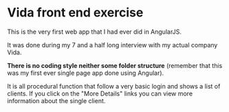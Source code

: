 # Vida front end exercise

This is the very first web app that I had ever did in AngularJS.

It was done during my 7 and a half long interview with my actual company Vida.

**There is no coding style neither some folder structure** (remember that this was my first ever single page app done using Angular).

It is all procedural function that follow a very basic login and shows a list of clients. If you click on the "More Details" links you can view more information about the single client. 
